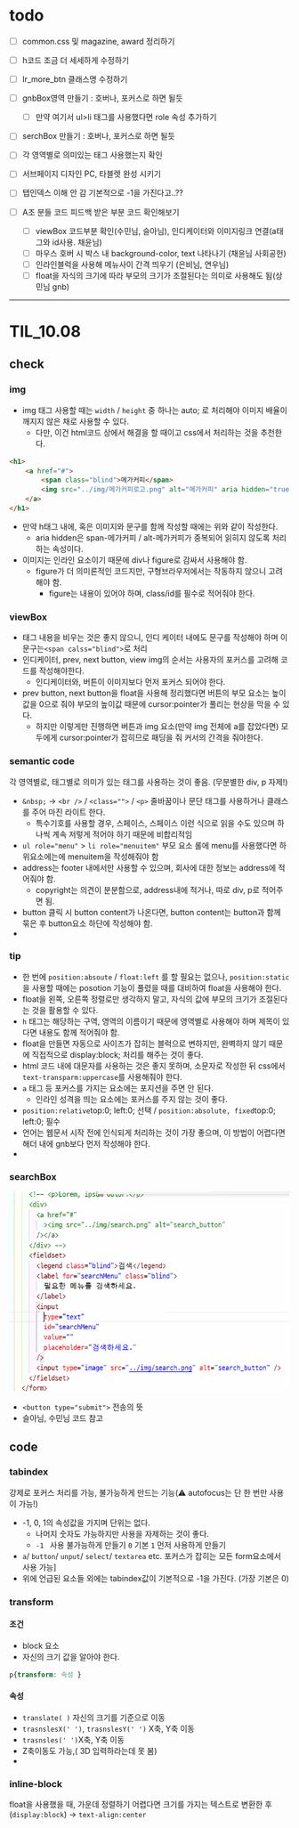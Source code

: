 # todo

- [ ] common.css 및 magazine, award 정리하기
- [ ] h코드 조금 더 세세하게 수정하기
- [ ] lr_more_btn 클래스명 수정하기
- [ ] gnbBox영역 만들기 : 호버나, 포커스로 하면 될듯
  - [ ] 만약 여기서 ul>li 태그를 사용했다면 role 속성 추가하기
- [ ] serchBox 만들기 : 호버나, 포커스로 하면 될듯
- [ ] 각 영역별로 의미있는 태그 사용했는지 확인
- [ ] 서브페이지 디자인 PC, 타블렛 완성 시키기
- [ ] 탭인덱스 이해 안 감 기본적으로 -1을 가진다고..??



- [ ] A조 분들 코드 피드백 받은 부분 코드 확인해보기
  - [ ] viewBox 코드부분 확인(수민님, 슬아님), 인디케이터와 이미지링크 연결(a태그와 id사용. 채윤님)
  - [ ] 마우스 호버 시 박스 내 background-color, text 나타나기 (채윤님 사회공헌)
  - [ ] 인라인블럭을 사용해 메뉴사이 간격 띄우기 (은비님, 연우님)
  - [ ] float을 자식의 크기에 따라 부모의 크기가 조절된다는 의미로 사용해도 됨(상민님 gnb)

---

# TIL_10.08
<div id="til_1008"></div>

## check

### img

- img 태그 사용할 때는 `width` / `height` 중 하나는 auto; 로 처리해야 이미지 배율이 깨지지 않은 채로 사용할 수 있다.
  - 다만, 이건 html코드 상에서 해결을 할 때이고 css에서 처리하는 것을 추천한다.

```html
<h1>
    <a href="#">
    	<span class="blind">메가커피</span>
        <img src="../img/메가커피로고.png" alt="메가커피" aria hidden="true">
    </a>
</h1>
```

- 만약 h태그 내에, 혹은 이미지와 문구를 함께 작성할 때에는 위와 같이 작성한다.
  - aria hidden은 span-메가커피 / alt-메가커피가 중복되어 읽히지 않도록 처리하는 속성이다.
- 이미지는 인라인 요소이기 때문에 div나 figure로 감싸서 사용해야 함.
  - figure가 더 의미론적인 코드지만, 구형브라우저에서는 작동하지 않으니 고려해야 함.
    - figure는 내용이 있어야 하며, class/id를 필수로 적어줘야 한다.



### viewBox

- 태그 내용을 비우는 것은 좋지 않으니, 인디 케이터 내에도 문구를 작성해야 하며 이 문구는`<span calss="blind">`로 처리
- 인디케이터, prev, next button, view img의 순서는 사용자의 포커스를 고려해 코드를 작성해야한다.
  - 인디케이터와, 버튼이 이미지보다 먼저 포커스 되어야 한다.
- prev button, next button을 float을 사용해 정리했다면 버튼의 부모 요소는 높이값을 0으로 줘야 부모의 높이값 때문에 cursor:pointer가 풀리는 현상을 막을 수 있다.
  - 하지만 이렇게만 진행하면 버튼과 img 요소(만약 img 전체에 a를 잡았다면) 모두에게 cursor:pointer가 잡히므로 패딩을 줘 커서의 간격을 줘야한다.





### semantic code

각 영역별로, 태그별로 의미가 있는 태그를 사용하는 것이 좋음. (무분별한 div, p 자제!)



- `&nbsp;` → `<br />` / `<class="">` / `<p>` 줄바꿈이나 문단 태그를 사용하거나 클래스를 주어 마진 라이트 한다.
  - 특수기호를 사용할 경우, 스페이스, 스페이스 이런 식으로 읽을 수도 있으며 하나씩 계속 저렇게 적어야 하기 때문에 비합리적임
- `ul role="menu"`   >  `li role="menuitem"` 부모 요소 롤에 menu를 사용했다면 하위요소에는에 menuitem을 작성해줘야 함
- address는 footer 내에서만 사용할 수 있으며, 회사에 대한 정보는 address에 적어줘야 함.
  - copyright는 의견이 분분함으로,  address내에 적거나, 따로 div, p로 적어주면 됨.
- button 클릭 시 button content가 나온다면, button content는 button과 함께 묶은 후 button요소 하단에 작성해야 함.
- 



### tip

- 한 번에 `position:absoute` / `float:left` 를 할 필요는 없으나, `position:static`을 사용할 때에는 posotion 기능이 풀렸을 때를 대비하여 float을 사용해야 한다.
- float을 왼쪽, 오른쪽 정렬로만 생각하지 말고, 자식의 값에 부모의 크기가 조절된다는 것을 활용할 수 있다.
- `h` 태그는 해당하는 구역, 영역의 이름이기 때문에 영역별로 사용해야 하며 제목이 있다면 내용도 함께 적어줘야 함.
- float을 만들면 자동으로 사이즈가 잡히는 블럭으로 변하지만, 완벽하지 않기 때문에 직접적으로 display:block; 처리를 해주는 것이 좋다.
- html 코드 내에 대문자를 사용하는 것은 좋지 못하며, 소문자로 작성한 뒤 css에서 `text-transparm:uppercase`를 사용해줘야 한다.
- `a` 태그 등 포커스를 가지는 요소에는 포지션을 주면 안 된다.
  - 인라인 성격을 띄는 요소에는 포커스를 주지 않는 것이 좋다.
- `position:relative`top:0; left:0; 선택 / `position:absolute, fixed`top:0; left:0;  필수
- 언어는 웹문서 시작 전에 인식되게 처리하는 것이 가장 좋으며, 이 방법이 어렵다면 해더 내에 gnb보다 먼저 작성해야 한다.
- 



### searchBox

![](img/html_basic/htmlCode_img15.png)

- `<button type="submit">` 전송의 뜻
- 슬아님, 수민님 코드 참고





## code

### tabindex

강제로 포커스 처리를 가능, 불가능하게 만드는 기능(:warning: autofocus는 단 한 번만 사용이 가능!)

- -1, 0, 1의 속성값을 가지며 단위는 없다.
  - 나머지 숫자도 가능하지만 사용을 자제하는 것이 좋다.
  - `-1 ` 사용 불가능하게 만들기 `0` 기본 `1` 먼저 사용하게 만들기
- `a`/ `button`/ `unput`/ `select`/ `textarea` etc. 포커스가 잡히는 모든 form요소에서 사용 가능]
- 위에 언급된 요소들 외에는 tabindex값이 기본적으로 -1을 가진다. (가장 기본은 0)

### transform

#### 조건

- block 요소
- 자신의 크기 값을 알아야 한다.

```css
p{transform: 속성 }
```

#### 속성

- `translate( )` 자신의 크기를 기준으로 이동
- `trasnslesX(' ')`, `trasnslesY(' ')` X축, Y축 이동
- `trasnsles(' ')`X축, Y축 이동
- Z축이동도 가능,( 3D 입력하라는데 못 봄)
- 

### inline-block

float을 사용했을 때, 가운데 정렬하기 어렵다면 크기를 가지는 텍스트로 변환한 후(`display:block`) → `text-align:center`



